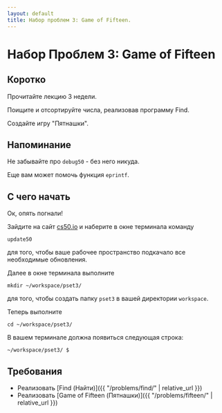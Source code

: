 ```yaml
---
layout: default
title: Набор проблем 3: Game of Fifteen.
---
```


# Набор Проблем 3: Game of Fifteen

## Коротко

Прочитайте лекцию 3 недели.

Поищите и отсортируйте числа, реализовав программу Find.

Создайте игру "Пятнашки".

## Напоминание

Не забывайте про `debug50` - без него никуда.

Еще вам может помочь функция `eprintf`.

## С чего начать

Ок, опять погнали!

Зайдите на сайт [cs50.io](https://cs50.io/) и наберите в окне терминала команду
```
update50
```
для того, чтобы ваше рабочее пространство подкачало все необходимые обновления.

Далее в окне терминала выполните
```
mkdir ~/workspace/pset3/
```
для того, чтобы создать папку `pset3` в вашей директории `workspace`.

Теперь выполните
```
cd ~/workspace/pset3/
```
В вашем терминале должна появиться следующая строка:
```
~/workspace/pset3/ $
```
## Требования

* Реализовать [Find (Найти)]({{ "/problems/find/" | relative_url }})
* Реализовать [Game of Fifteen (Пятнашки)]({{ "/problems/fifteen/" | relative_url }})